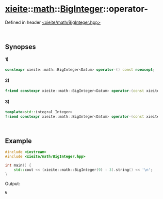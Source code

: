 # [xieite](../../../xieite.md)\:\:[math](../../../math.md)\:\:[BigInteger<Datum>](../../BigInteger.md)\:\:operator-
Defined in header [<xieite/math/BigInteger.hpp>](../../../../include/xieite/math/BigInteger.hpp)

&nbsp;

## Synopses
#### 1)
```cpp
constexpr xieite::math::BigInteger<Datum> operator-() const noexcept;
```
#### 2)
```cpp
friend constexpr xieite::math::BigInteger<Datum> operator-(const xieite::math::BigInteger<Datum>& minuend, const xieite::math::BigInteger<Datum>& subtrahend) noexcept;
```
#### 3)
```cpp
template<std::integral Integer>
friend constexpr xieite::math::BigInteger<Datum> operator-(const xieite::math::BigInteger<Datum>& minuend, const Integer subtrahend) noexcept;
```

&nbsp;

## Example
```cpp
#include <iostream>
#include <xieite/math/BigInteger.hpp>

int main() {
    std::cout << (xieite::math::BigInteger(9) - 3).string() << '\n';
}
```
Output:
```
6
```
